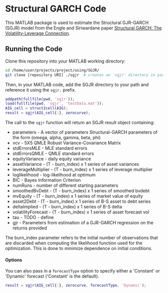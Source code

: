 # Structural GARCH Code

This MATLAB package is used to estimate the Structural GJR-GARCH (SGJR) model from the Engle and Siriwardane paper [Structural GARCH: The Volatility-Leverage Connection](https://academic.oup.com/rfs/article-abstract/31/2/449/4139801?redirectedFrom=fulltext).

## Running the Code
Clone this repository into your MATLAB working directory:

```bash
cd /home/user/projects/project/using/SGJR/
git clone [repository URI] ./sgjr  # creates an 'sgjr' directory in your working directory
```

Then, in your MATLAB code, add the SGJR directory to your path and reference it using the `sgjr.` prefix.

```MATLAB
addpath(fullfile(pwd, 'sgjr'));
load(fullfile(pwd, 'sgjr', 'testData.mat'));
AIG_cell = struct2cell(AIG);
result = sgjr(AIG_cell{:}, zerocurve);
```

The call to the `sgjr` function will return an SGJR result object containing:

* parameters - A vector of parameters Structural-GARCH parameters of the form (omega, alpha, gamma, beta, phi)
* vcv - 5X5 QMLE Robust Variance-Covariance Matrix
* stdErrorsMLE - MLE standard errors
* stdErrorsQMLE - QMLE standard errors
* equityVariance - daily equity variance
* assetVariance - (T - burn_index) x 1 series of asset variances            
* leverageMultiplier - (T - burn_index) x 1 series of leverage multiplier   
* loglikelihood - log-likelihood at optimum
* BIC - Bayes Information Criterion
* numRuns - number of different starting parameters
* smoothedBvDebt - (T - burn_index) x 1 series of smoothed bvdebt          
* mvEquity - (T - burn_index) x 1 series of market value of equity         
* asset2Debt - (T - burn_index) x 1 series of B-S asset to debt series     
* deltaImplied - (T - burn_index) x 1 series of B-S delta                  
* volatilityForecast - (T - burn_index) x 1 series of asset forecast vol   
* tau - TODO - define
* gjr - Parameters from estimation of a GJR-GARCH regression on the returns provided

The burn_index parameter refers to the initial number of observations that are discarded when computing the likelihood function used for the optimization. This is done to minimize dependence on initial conditions.

#### Options

You can also pass in a `forecastType` option to specify either a 'Constant' or 'Dynamic' forecast ('Constant' is the default).

```MATLAB
result = sgjr(AIG_cell{:}, zerocurve, forecastType, 'Dynamic');
```
